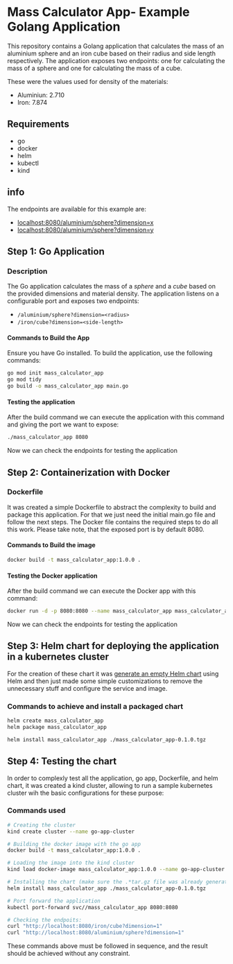 # Mass Calculator App- Example Golang Application

This repository contains a Golang application that calculates the mass of an aluminium sphere and an iron cube based on their radius and side length respectively. The application exposes two endpoints: one for calculating the mass of a sphere and one for calculating the mass of a cube.

These were the values used for density of the materials:

- Aluminiun: 2.710
- Iron: 7.874

## Requirements

- go
- docker
- helm
- kubectl
- kind

## info

The endpoints are available for this example are:

- [localhost:8080/aluminium/sphere?dimension=x](http://localhost:8080/aluminium/sphere?dimension=<radius>)
- [localhost:8080/aluminium/sphere?dimension=y](http://localhost:8080/iron/cube?dimension=<side-length>)

## Step 1: Go Application

### Description

The Go application calculates the mass of a *sphere* and a *cube* based on the provided dimensions and material density. The application listens on a configurable port and exposes two endpoints:

- `/aluminium/sphere?dimension=<radius>`
- `/iron/cube?dimension=<side-length>`

#### Commands to Build the App

Ensure you have Go installed. To build the application, use the following commands:

```sh
go mod init mass_calculator_app
go mod tidy
go build -o mass_calculator_app main.go
```

#### Testing the application

After the build command we can execute the application with this command and giving the port we want to expose:

```sh
./mass_calculator_app 8080
```

Now we can check the endpoints for testing the application

## Step 2: Containerization with Docker

### Dockerfile

It was created a simple Dockerfile to abstract the complexity to build and package this application. For that we just need the initial main.go file and follow the next steps.
The Docker file contains the required steps to do all this work. Please take note, that the exposed port is by default 8080.

#### Commands to Build the image

```sh
docker build -t mass_calculator_app:1.0.0 .
```

#### Testing the Docker application

After the build command we can execute the Docker app with this command:

```sh
docker run -d -p 8080:8080 --name mass_calculator_app mass_calculator_app:1.0.0
```

Now we can check the endpoints for testing the application

## Step 3: Helm chart for deploying the application in a kubernetes cluster

For the creation of these chart it was [generate an empty Helm chart](https://helm.sh/docs/helm/helm_create/) using Helm and then just made some simple customizations to remove the unnecessary stuff and configure the service and image.

### Commands to achieve and install a packaged chart

```sh
helm create mass_calculator_app
helm package mass_calculator_app

helm install mass_calculator_app ./mass_calculator_app-0.1.0.tgz
```

## Step 4: Testing the chart

In order to complexly test all the application, go app, Dockerfile, and helm chart, it was created a kind cluster, allowing to run a sample kubernetes cluster wih the basic configurations for these purpose:

### Commands used

```sh
# Creating the cluster
kind create cluster --name go-app-cluster

# Building the docker image with the go app
docker build -t mass_calculator_app:1.0.0 .

# Loading the image into the kind cluster
kind load docker-image mass_calculator_app:1.0.0 --name go-app-cluster

# Installing the chart (make sure the .*tar.gz file was already generated in the step 3)
helm install mass_calculator_app ./mass_calculator_app-0.1.0.tgz

# Port forward the application
kubectl port-forward svc//mass_calculator_app 8080:8080

# Checking the endpoits:
curl "http://localhost:8080/iron/cube?dimension=1"
curl "http://localhost:8080/aluminium/sphere?dimension=1"
```

These commands above must be followed in sequence, and the result should be achieved without any constraint.
